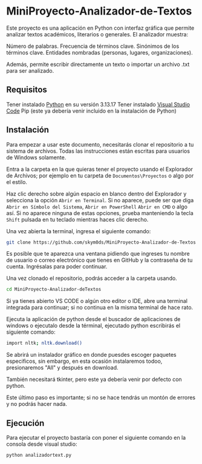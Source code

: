 # MiniProyecto-Analizador-de-Textos
Este proyecto es una aplicación en Python con interfaz gráfica que permite analizar textos académicos, literarios o generales.
El analizador muestra:

Número de palabras.
Frecuencia de términos clave.
Sinónimos de los términos clave.
Entidades nombradas (personas, lugares, organizaciones).

Además, permite escribir directamente un texto o importar un archivo .txt para ser analizado.

## Requisitos
Tener instalado [Python] en su versión 3.13.17 
Tener instalado [Visual Studio Code]
Pip (este ya debería venir incluido en la instalación de Python)

## Instalación
Para empezar a usar este documento, necesitarás clonar el repositorio a tu sistema de archivos. Todas las instrucciones están escritas para usuarios de Windows solamente.

Entra a la carpeta en la que quieras tener el proyecto usando el Explorador de Archivos; por ejemplo en tu carpeta de `Documentos\Proyectos` o algo por el estilo.

Haz clic derecho sobre algún espacio en blanco dentro del Explorador y selecciona la opción `Abrir en Terminal`. Si no aparece, puede ser que diga `Abrir en Símbolo del Sistema`, `Abrir en PowerShell` `Abrir en CMD` o algo así. Si no aparece ninguna de estas opciones, prueba manteniendo la tecla `Shift` pulsada en tu teclado mientras haces clic derecho.

Una vez abierta la terminal, ingresa el siguiente comando:

```bash
git clone https://github.com/skym0ds/MiniProyecto-Analizador-de-Textos
```

Es posible que te aparezca una ventana pidiendo que ingreses tu nombre de usuario o correo electrónico que tienes en GitHub y la contraseña de tu cuenta. Ingrésalas para poder continuar.

Una vez clonado el repositorio, podrás acceder a la carpeta usando.

```bash
cd MiniProyecto-Analizador-deTextos
```

Si ya tienes abierto VS CODE o algún otro editor o IDE, abre una terminal integrada para continuar; si no continua en la misma terminal de hace rato.

Ejecuta la aplicación de python desde el buscador de aplicaciones de windows o ejecutalo desde la términal, ejecutado python escribirás el siguiente comando:

```bash
import nltk; nltk.download() 
```
Se abrirá un instalador gráfico en donde puesdes escoger paquetes especificos, sin embargo, en esta ocasión instalaremos todoo, presionaremos "All" y después en download.

También necesitará tkinter, pero este ya debería venir por defecto con python.

Este último paso es importante; si no se hace tendrás un montón de errores y no podrás hacer nada.


## Ejecución

Para ejecutar el proyecto bastaría con poner el siguiente comando en la consola desde visual studio:

```bash
python analizadortext.py
```





















[Python]: https://www.python.org/downloads/
[Visual Studio Code]: https://code.visualstudio.com/
